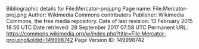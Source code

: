 Bibliographic details for File:Mercator-proj.png
Page name: File:Mercator-proj.png
Author: Wikimedia Commons contributors
Publisher: Wikimedia Commons, the free media repository.
Date of last revision: 13 February 2015 18:56 UTC
Date retrieved:
28 September 2017 07:58 UTC
Permanent URL: https://commons.wikimedia.org/w/index.php?title=File:Mercator-proj.png&oldid=149998742
Page Version ID: 149998742
